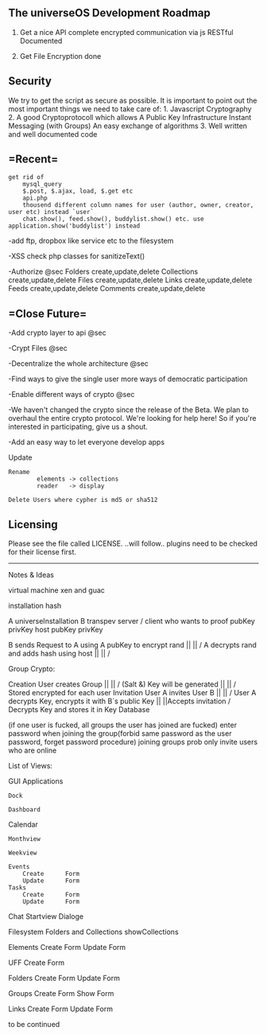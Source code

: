 The universeOS Development Roadmap
----------------------------------

1. Get a nice API
    complete encrypted communication via js
    RESTful
    Documented

2. Get File Encryption done



Security
----------
We try to get the script as secure as possible. It is important to point out the most important things we need to take care of:
    1. Javascript Cryptography
    2. A good Cryptoprotocoll which allows
        A Public Key Infrastructure
        Instant Messaging (with Groups)
        An easy exchange of algorithms
    3. Well written and well documented code



=Recent=
----------

    get rid of
        mysql_query
        $.post, $.ajax, load, $.get etc
        api.php
        thousend different column names for user (author, owner, creator, user etc) instead `user`
        chat.show(), feed.show(), buddylist.show() etc. use application.show('buddylist') instead

-add ftp, dropbox like service etc to the filesystem

-XSS
    check php classes for sanitizeText()

-Authorize
    @sec
    Folders
        create,update,delete
    Collections
        create,update,delete
    Files
        create,update,delete
    Links
        create,update,delete
    Feeds
        create,update,delete
    Comments
        create,update,delete



=Close Future=
---------------
-Add crypto layer to api @sec

-Crypt Files @sec

-Decentralize the whole architecture @sec

-Find ways to give the single user more ways of democratic participation

-Enable different ways of crypto @sec

-We haven't changed the crypto since the release of the Beta. We plan to overhaul the entire crypto protocol. We're looking for help here! So if you're interested in participating, give us a shout.

-Add an easy way to let everyone develop apps


Update

    Rename 
            elements -> collections
            reader   -> display

    Delete Users where cypher is md5 or sha512



Licensing
 ------------

Please see the file called LICENSE.
..will follow.. plugins need to be checked for their license first.

_____________________
Notes & Ideas


virtual machine
xen and guac


installation hash

A universeInstallation              B transpev server / client who wants to proof
pubKey  privKey   host              pubKey privKey

B sends Request to A
using A pubKey to encrypt
rand
       ||
       ||
       \/
A decrypts rand and adds hash
using host
       ||
       ||
       \/






Group Crypto:

Creation
    User creates Group
        ||
        ||
        \/
    (Salt &) Key will be generated
        ||
        ||
        \/
    Stored encrypted for each user
Invitation
    User A invites User B
        ||
        ||
        \/
    User A decrypts Key, encrypts it with B´s public Key 
        ||
        ||Accepts invitation
        \/
    Decrypts Key and stores it in Key Database

(if one user is fucked, all groups the user has joined are fucked)
enter password when joining the group(forbid same password as the user password, forget password procedure)
joining groups prob
only invite users who are online







List of Views:

GUI
    Applications

    Dock

    Dashboard

Calendar

    Monthview

    Weekview

    Events
        Create      Form
        Update      Form
    Tasks
        Create      Form
        Update      Form

Chat
    Startview
    Dialoge

Filesystem
    Folders and Collections
    showCollections


Elements
    Create          Form
    Update          Form

UFF
    Create          Form

Folders
    Create          Form
    Update          Form

Groups
    Create          Form
    Show            Form

Links
    Create          Form
    Update          Form

to be continued
        